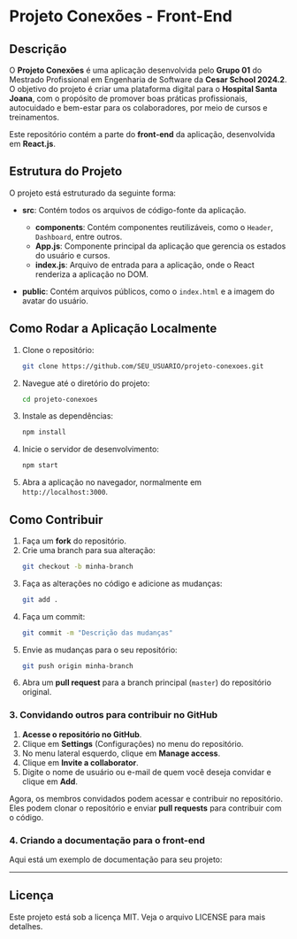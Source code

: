 # Projeto Conexões - Front-End

## Descrição

O **Projeto Conexões** é uma aplicação desenvolvida pelo **Grupo 01** do Mestrado Profissional em Engenharia de Software da **Cesar School 2024.2**. O objetivo do projeto é criar uma plataforma digital para o **Hospital Santa Joana**, com o propósito de promover boas práticas profissionais, autocuidado e bem-estar para os colaboradores, por meio de cursos e treinamentos.

Este repositório contém a parte do **front-end** da aplicação, desenvolvida em **React.js**.

## Estrutura do Projeto

O projeto está estruturado da seguinte forma:

- **src**: Contém todos os arquivos de código-fonte da aplicação.
  - **components**: Contém componentes reutilizáveis, como o `Header`, `Dashboard`, entre outros.
  - **App.js**: Componente principal da aplicação que gerencia os estados do usuário e cursos.
  - **index.js**: Arquivo de entrada para a aplicação, onde o React renderiza a aplicação no DOM.
  
- **public**: Contém arquivos públicos, como o `index.html` e a imagem do avatar do usuário.

## Como Rodar a Aplicação Localmente

1. Clone o repositório:
   ```bash
   git clone https://github.com/SEU_USUARIO/projeto-conexoes.git
   ```

2. Navegue até o diretório do projeto:
   ```bash
   cd projeto-conexoes
   ```

3. Instale as dependências:
   ```bash
   npm install
   ```

4. Inicie o servidor de desenvolvimento:
   ```bash
   npm start
   ```

5. Abra a aplicação no navegador, normalmente em `http://localhost:3000`.

## Como Contribuir

1. Faça um **fork** do repositório.
2. Crie uma branch para sua alteração:
   ```bash
   git checkout -b minha-branch
   ```
3. Faça as alterações no código e adicione as mudanças:
   ```bash
   git add .
   ```
4. Faça um commit:
   ```bash
   git commit -m "Descrição das mudanças"
   ```
5. Envie as mudanças para o seu repositório:
   ```bash
   git push origin minha-branch
   ```
6. Abra um **pull request** para a branch principal (`master`) do repositório original.

### 3. Convidando outros para contribuir no GitHub

1. **Acesse o repositório no GitHub**.
2. Clique em **Settings** (Configurações) no menu do repositório.
3. No menu lateral esquerdo, clique em **Manage access**.
4. Clique em **Invite a collaborator**.
5. Digite o nome de usuário ou e-mail de quem você deseja convidar e clique em **Add**.

Agora, os membros convidados podem acessar e contribuir no repositório. Eles podem clonar o repositório e enviar **pull requests** para contribuir com o código.

### 4. Criando a documentação para o front-end

Aqui está um exemplo de documentação para seu projeto:

---

## Licença

Este projeto está sob a licença MIT. Veja o arquivo LICENSE para mais detalhes.

